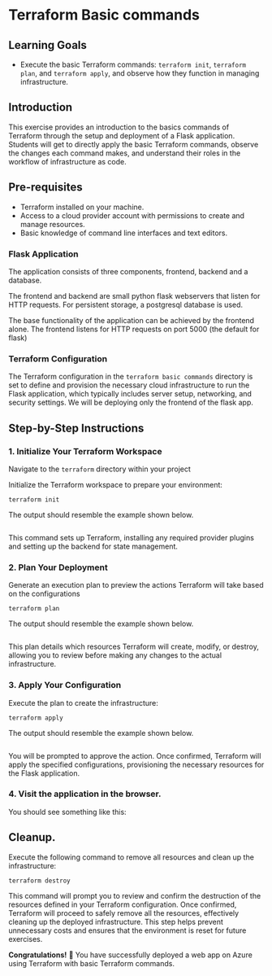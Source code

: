# Terraform Basic commands

## Learning Goals
- Execute the basic Terraform commands: `terraform init`, `terraform plan`, and `terraform apply`, and observe how they function in managing infrastructure.

## Introduction
This exercise provides an introduction to the basics commands of Terraform through the setup and deployment of a Flask application. Students will get to directly apply the basic Terraform commands, observe the changes each command makes, and understand their roles in the workflow of infrastructure as code.

## Pre-requisites
- Terraform installed on your  machine.
- Access to a cloud provider account with permissions to create and manage resources.
- Basic knowledge of command line interfaces and text editors.


### Flask Application
The application consists of three components, frontend, backend and a database.

The frontend and backend are small python flask webservers that listen for HTTP requests. For persistent storage, a postgresql database is used.

The base functionality of the application can be achieved by the frontend alone. The frontend listens for HTTP requests on port 5000 (the default for flask)

### Terraform Configuration
The Terraform configuration in the `terraform basic commands` directory is set to define and provision the necessary cloud infrastructure to run the Flask application, which typically includes server setup, networking, and security settings.
We will be deploying only the frontend of the flask app.

## Step-by-Step Instructions

### 1. Initialize Your Terraform Workspace
Navigate to the `terraform` directory within your project

Initialize the Terraform workspace to prepare your environment:

`terraform init`


The output should resemble the example shown below.

```
```

This command sets up Terraform, installing any required provider plugins and setting up the backend for state management.

### 2. Plan Your Deployment

Generate an execution plan to preview the actions Terraform will take based on the configurations

`terraform plan`

The output should resemble the example shown below.

```
```

This plan details which resources Terraform will create, modify, or destroy, allowing you to review before making any changes to the actual infrastructure.

### 3. Apply Your Configuration

Execute the plan to create the infrastructure:


`terraform apply`


The output should resemble the example shown below.

```
```

You will be prompted to approve the action. Once confirmed, Terraform will apply the specified configurations, provisioning the necessary resources for the Flask application.


### 4. Visit the application in the browser.

You should see something like this:


## Cleanup.

Execute the following command to remove all resources and clean up the infrastructure:

`terraform destroy`

This command will prompt you to review and confirm the destruction of the resources defined in your Terraform configuration. Once confirmed, Terraform will proceed to safely remove all the resources, effectively cleaning up the deployed infrastructure. This step helps prevent unnecessary costs and ensures that the environment is reset for future exercises.


**Congratulations!** **🎉** You have successfully deployed a web app on Azure using Terraform with basic Terraform commands.